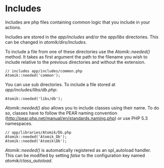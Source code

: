 
# Includes

Includes are php files containing common logic that you include in your actions.

Includes are stored in the *app/includes* and/or the *app/libs* 
directories. This can be changed in *atomik/dirs/includes*.

To include a file from one of these directories use the *Atomik::needed()* 
method. It takes as first argument the path to the filename you wish to include relative to the
previous directories and without the extension.

    // includes app/includes/common.php
    Atomik::needed('common');

You can use sub directories. To include a file stored at *app/includes/libs/db.php*:

    Atomik::needed('libs/db');

*Atomik::needed()* also allows you to include classes using
their name. To do so, classes have to follow the PEAR naming convention
(http://pear.php.net/manual/en/standards.naming.php) or use PHP 5.3 namespaces.

    // app/libraries/Atomik/Db.php
    Atomik::needed('Atomik_Db');
    Atomik::needed('Atomik\Db');

*Atomik::needed()* is automatically registered as an spl\_autoload handler.
This can be modified by setting *false* to the configuration key named *atomik/class\_autoload*.
